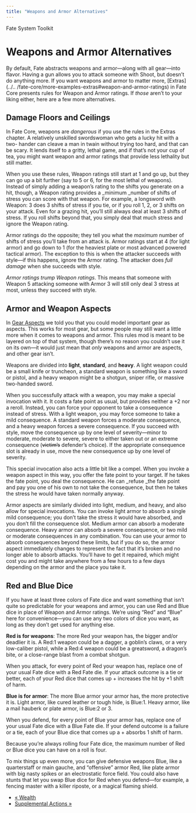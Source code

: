 ```yaml
---
title: "Weapons and Armor Alternatives"
---
```

    
Fate System Toolkit

#  Weapons and Armor Alternatives

By default, Fate abstracts weapons and armor—along with all gear—into flavor.
Having a gun allows you to attack someone with Shoot, but doesn’t do anything
more. If you want weapons and armor to matter more, [Extras](../..
/fate-core/more-examples-extras#weapon-and-armor-ratings) in Fate Core
presents rules for Weapon and Armor ratings. If _those_ aren’t to your liking
either, here are a few more alternatives.

## Damage Floors and Ceilings

In Fate Core, weapons are _dangerous_ if you use the rules in the Extras
chapter. A relatively unskilled swordswoman who gets a lucky hit with a two-
hander can cleave a man in twain without trying too hard, and that can be
scary. It lends itself to a gritty, lethal game, and if that’s not your cup of
tea, you might want weapon and armor ratings that provide less lethality but
still matter.

When you use these rules, Weapon ratings still start at 1 and go up, but they
can go up a bit further (say to 5 or 6, for the most lethal of weapons).
Instead of simply adding a weapon’s rating to the shifts you generate on a
hit, though, a Weapon rating provides a _minimum _number of shifts of stress
you can score with that weapon. For example, a longsword with Weapon: 3 does 3
shifts of stress if you tie, or if you roll 1, 2, or 3 shifts on your attack.
Even for a grazing hit, you’ll still always deal at least 3 shifts of stress.
If you roll shifts beyond that, you simply deal that much stress and ignore
the Weapon rating.

Armor ratings do the opposite; they tell you what the _maximum_ number of
shifts of stress you’ll take from an attack is. Armor ratings start at 4 (for
light armor) and go down to 1 (for the heaviest plate or most advanced powered
tactical armor). The exception to this is when the attacker succeeds with
style—if this happens, ignore the Armor rating. The attacker does _full
damage_ when she succeeds with style.

_Armor ratings trump Weapon ratings_. This means that someone with Weapon 5
attacking someone with Armor 3 will still only deal 3 stress at most, unless
they succeed with style.

## Armor and Weapon Aspects

In [Gear Aspects](../../fate-system-toolkit/gear-aspects) we told you
that you could model important gear as aspects. This works for most gear, but
some people may still want a little more when it comes to weapons and armor.
This rules mod is meant to be layered on top of that system, though there’s no
reason you couldn’t use it on its own—it would just mean that _only_ weapons
and armor are aspects, and other gear isn’t.

Weapons are divided into **light**, **standard**, and **heavy**. A light
weapon could be a small knife or truncheon, a standard weapon is something
like a sword or pistol, and a heavy weapon might be a shotgun, sniper rifle,
or massive two-handed sword.

When you successfully attack with a weapon, you may make a special invocation
with it. It costs a fate point as usual, but provides neither a +2 nor a
reroll. Instead, you can force your opponent to take a consequence instead of
stress. With a light weapon, you may force someone to take a mild consequence.
A standard weapon forces a moderate consequence, and a heavy weapon forces a
severe consequence. If you succeed with style, move the consequence up by one
level of severity—minor to moderate, moderate to severe, severe to either
taken out or an extreme consequence (~~victim’s~~ defender’s choice). If the
appropriate consequence slot is already in use, move the new consequence up by
one level of severity.

This special invocation also acts a little bit like a compel. When you invoke
a weapon aspect in this way, you offer the fate point to your target. If he
takes the fate point, you deal the consequence. He can _refuse _the fate point
and pay you one of his own to not take the consequence, but then he takes the
stress he would have taken normally anyway.

Armor aspects are similarly divided into light, medium, and heavy, and also
allow for special invocations. You can invoke light armor to absorb a single
mild consequence; you don’t take the stress it would have absorbed, and you
don’t fill the consequence slot. Medium armor can absorb a moderate
consequence. Heavy armor can absorb a severe consequence, or two mild or
moderate consequences in any combination. You can use your armor to absorb
consequences beyond these limits, but if you do so, the armor aspect
immediately changes to represent the fact that it’s broken and no longer able
to absorb attacks. You’ll have to get it repaired, which might cost you and
might take anywhere from a few hours to a few days depending on the armor and
the place you take it.

## Red and Blue Dice

If you have at least three colors of Fate dice and want something that isn’t
quite so predictable for your weapons and armor, you can use Red and Blue dice
in place of Weapon and Armor ratings. We’re using “Red” and “Blue” here for
convenience—you can use any two colors of dice you want, as long as they don’t
get used for anything else.

**Red is for weapons**: The more Red your weapon has, the bigger and/or deadlier it is. A Red:1 weapon could be a dagger, a goblin’s claws, or a very low-caliber pistol, while a Red:4 weapon could be a greatsword, a dragon’s bite, or a close-range blast from a combat shotgun.

When you attack, for every point of Red your weapon has, replace one of your
usual Fate dice with a Red Fate die. If your attack outcome is a tie or
better, each of your Red dice that comes up <span class="fate_font">+</span> increases
the hit by +1 shift of harm.

**Blue is for armor**: The more Blue armor your armor has, the more protective it is. Light armor, like cured leather or tough hide, is Blue:1. Heavy armor, like a mail hauberk or plate armor, is Blue:2 or 3.

When you defend, for every point of Blue your armor has, replace one of your
usual Fate dice with a Blue Fate die. If your defend outcome is a failure or a
tie, each of your Blue dice that comes up a <span class="fate_font">+</span> absorbs 1
shift of harm.

Because you’re always rolling four Fate dice, the maximum number of Red or
Blue dice you can have on a roll is four.

To mix things up even more, you can give defensive weapons Blue, like a
quarterstaff or main gauche, and “offensive” armor Red, like plate armor with
big nasty spikes or an electrostatic force field. You could also have stunts
that let you swap Blue dice for Red when you defend—for example, a fencing
master with a killer riposte, or a magical flaming shield.

  * [« Wealth](/fate-system-toolkit/wealth)
  * [Supplemental Actions »](/fate-system-toolkit/supplemental-actions)

